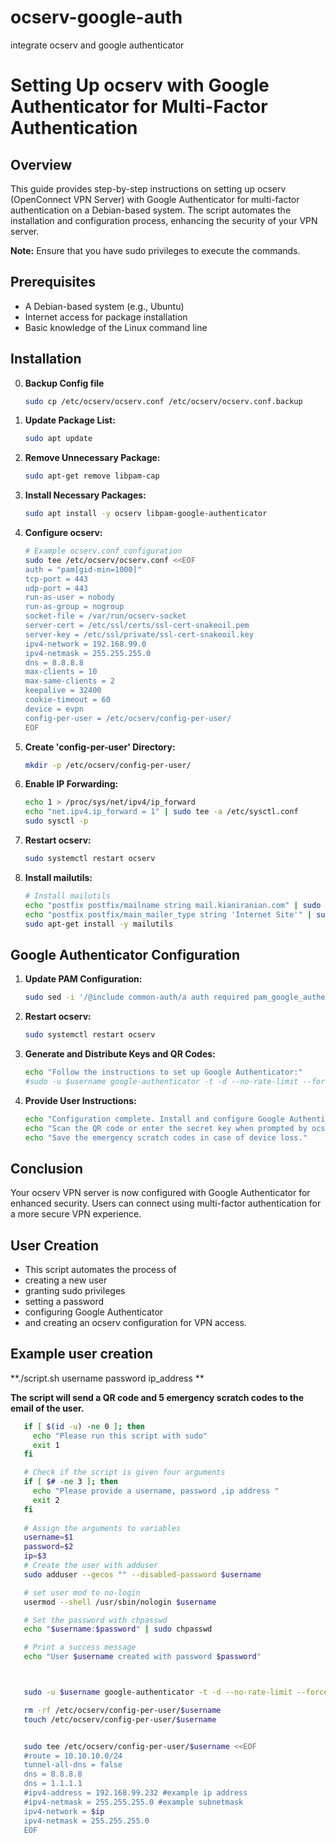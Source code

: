 # ocserv-google-auth
integrate ocserv and google authenticator
# Setting Up ocserv with Google Authenticator for Multi-Factor Authentication

## Overview

This guide provides step-by-step instructions on setting up ocserv (OpenConnect VPN Server) with Google Authenticator for multi-factor authentication on a Debian-based system. The script automates the installation and configuration process, enhancing the security of your VPN server.

**Note:** Ensure that you have sudo privileges to execute the commands.

## Prerequisites

- A Debian-based system (e.g., Ubuntu)
- Internet access for package installation
- Basic knowledge of the Linux command line

## Installation

0. **Backup Config file**
   ```bash
   sudo cp /etc/ocserv/ocserv.conf /etc/ocserv/ocserv.conf.backup
1. **Update Package List:**
   ```bash
   sudo apt update
2. **Remove Unnecessary Package:**
   ```bash
   sudo apt-get remove libpam-cap
3. **Install Necessary Packages:**
   ```bash
   sudo apt install -y ocserv libpam-google-authenticator
4. **Configure ocserv:**
   ```bash
   # Example ocserv.conf configuration
   sudo tee /etc/ocserv/ocserv.conf <<EOF
   auth = "pam[gid-min=1000]"
   tcp-port = 443
   udp-port = 443
   run-as-user = nobody
   run-as-group = nogroup
   socket-file = /var/run/ocserv-socket
   server-cert = /etc/ssl/certs/ssl-cert-snakeoil.pem
   server-key = /etc/ssl/private/ssl-cert-snakeoil.key
   ipv4-network = 192.168.99.0
   ipv4-netmask = 255.255.255.0
   dns = 8.8.8.8
   max-clients = 10
   max-same-clients = 2
   keepalive = 32400
   cookie-timeout = 60
   device = evpn
   config-per-user = /etc/ocserv/config-per-user/
   EOF
5. **Create 'config-per-user' Directory:**
   ```bash
   mkdir -p /etc/ocserv/config-per-user/
6. **Enable IP Forwarding:**
   ```bash
   echo 1 > /proc/sys/net/ipv4/ip_forward
   echo "net.ipv4.ip_forward = 1" | sudo tee -a /etc/sysctl.conf
   sudo sysctl -p
7. **Restart ocserv:**
   ```bash
   sudo systemctl restart ocserv
8. **Install mailutils:**
   ```bash
   # Install mailutils
   echo "postfix postfix/mailname string mail.kianiranian.com" | sudo debconf-set-selections
   echo "postfix postfix/main_mailer_type string 'Internet Site'" | sudo debconf-set-selections
   sudo apt-get install -y mailutils


## Google Authenticator Configuration

1. **Update PAM Configuration:**
   ```bash
   sudo sed -i '/@include common-auth/a auth required pam_google_authenticator.so' /etc/pam.d/ocserv
2. **Restart ocserv:**
   ```bash
   sudo systemctl restart ocserv
3. **Generate and Distribute Keys and QR Codes:**
   ```bash
   echo "Follow the instructions to set up Google Authenticator:"
   #sudo -u $username google-authenticator -t -d --no-rate-limit --force -w 5
4. **Provide User Instructions:**
   ```bash
   echo "Configuration complete. Install and configure Google Authenticator on your client devices."
   echo "Scan the QR code or enter the secret key when prompted by ocserv."
   echo "Save the emergency scratch codes in case of device loss."

## Conclusion

Your ocserv VPN server is now configured with Google Authenticator for enhanced security. Users can connect using multi-factor authentication for a more secure VPN experience.

## User Creation
- This script automates the process of 
- creating a new user 
- granting sudo privileges 
- setting a password
- configuring Google Authenticator
- and creating an ocserv configuration for VPN access. 

## Example user creation

**./script.sh username password ip_address **


**The script will send a QR code and 5 emergency scratch codes to the email of the user.**
```bash
   if [ $(id -u) -ne 0 ]; then
     echo "Please run this script with sudo"
     exit 1
   fi

   # Check if the script is given four arguments
   if [ $# -ne 3 ]; then
     echo "Please provide a username, password ,ip address "
     exit 2
   fi
 
   # Assign the arguments to variables
   username=$1
   password=$2
   ip=$3
   # Create the user with adduser
   sudo adduser --gecos "" --disabled-password $username

   # set user mod to no-login
   usermod --shell /usr/sbin/nologin $username

   # Set the password with chpasswd
   echo "$username:$password" | sudo chpasswd

   # Print a success message 
   echo "User $username created with password $password"



   sudo -u $username google-authenticator -t -d --no-rate-limit --force -w 5 

   rm -rf /etc/ocserv/config-per-user/$username
   touch /etc/ocserv/config-per-user/$username


   sudo tee /etc/ocserv/config-per-user/$username <<EOF
   #route = 10.10.10.0/24
   tunnel-all-dns = false
   dns = 8.8.8.8
   dns = 1.1.1.1
   #ipv4-address = 192.168.99.232 #example ip address
   #ipv4-netmask = 255.255.255.0 #example subnetmask
   ipv4-network = $ip
   ipv4-netmask = 255.255.255.0
   EOF




